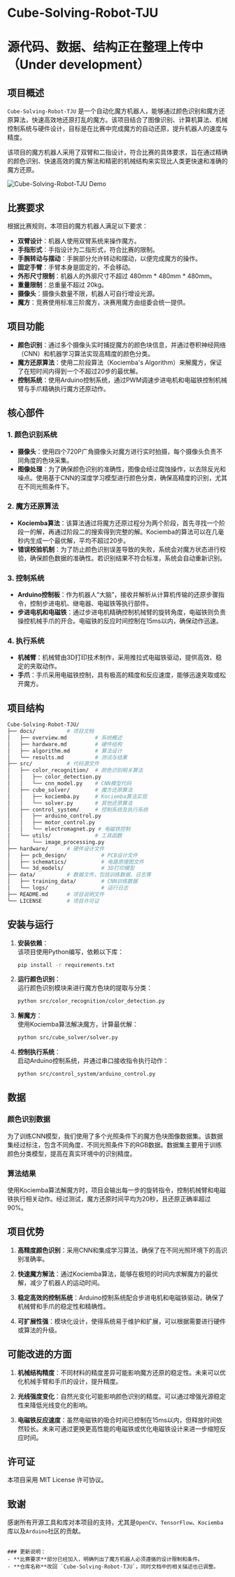 
# Cube-Solving-Robot-TJU

# 源代码、数据、结构正在整理上传中（Under development）

## 项目概述
`Cube-Solving-Robot-TJU` 是一个自动化魔方机器人，能够通过颜色识别和魔方还原算法，快速高效地还原打乱的魔方。该项目结合了图像识别、计算机算法、机械控制系统与硬件设计，目标是在比赛中完成魔方的自动还原，提升机器人的速度与精度。

该项目的魔方机器人采用了双臂和二指设计，符合比赛的具体要求，旨在通过精确的颜色识别、快速高效的魔方解法和精密的机械结构来实现比人类更快速和准确的魔方还原。

![Cube-Solving-Robot-TJU Demo](Media/CubeSolver.gif)

## 比赛要求
根据比赛规则，本项目的魔方机器人满足以下要求：
- **双臂设计**：机器人使用双臂系统来操作魔方。
- **手指形式**：手指设计为二指形式，符合比赛的限制。
- **手腕转动与摆动**：手腕部分允许转动和摆动，以便完成魔方的操作。
- **固定手臂**：手臂本身是固定的，不会移动。
- **外形尺寸限制**：机器人的外廓尺寸不超过 480mm * 480mm * 480mm。
- **重量限制**：总重量不超过 20kg。
- **摄像头**：摄像头数量不限，机器人可自行增设光源。
- **魔方**：竞赛使用标准三阶魔方，决赛用魔方由组委会统一提供。

## 项目功能
- **颜色识别**：通过多个摄像头实时捕捉魔方的颜色块信息，并通过卷积神经网络（CNN）和机器学习算法实现高精度的颜色分类。
- **魔方还原算法**：使用二阶段算法（Kociemba's Algorithm）来解魔方，保证了在短时间内得到一个不超过20步的最优解。
- **控制系统**：使用Arduino控制系统，通过PWM调速步进电机和电磁铁控制机械臂与手爪精确执行魔方还原动作。

## 核心部件
### 1. 颜色识别系统
- **摄像头**：使用四个720P广角摄像头对魔方进行实时拍摄，每个摄像头负责不同角度的色块采集。
- **图像处理**：为了确保颜色识别的准确性，图像会经过腐蚀操作，以去除反光和噪点。使用基于CNN的深度学习模型进行颜色分类，确保高精度的识别，尤其在不同光照条件下。

### 2. 魔方还原算法
- **Kociemba算法**：该算法通过将魔方还原过程分为两个阶段，首先寻找一个阶段一的解，再通过阶段二的搜索得到完整的解。Kociemba的算法可以在几毫秒内生成一个最优解，平均不超过20步。
- **错误校验机制**：为了防止颜色识别误差导致的失败，系统会对魔方状态进行校验，确保颜色数据的准确性。若识别结果不符合标准，系统会自动重新识别。

### 3. 控制系统
- **Arduino控制板**：作为机器人“大脑”，接收并解析从计算机传输的还原步骤指令，控制步进电机、继电器、电磁铁等执行部件。
- **步进电机和电磁铁**：通过步进电机精确控制机械臂的旋转角度，电磁铁则负责操控机械手爪的开合。电磁铁的反应时间控制在15ms以内，确保动作迅速。

### 4. 执行系统
- **机械臂**：机械臂由3D打印技术制作，采用推拉式电磁铁驱动，提供高效、稳定的夹取动作。
- **手爪**：手爪采用电磁铁控制，具有极高的精度和反应速度，能够迅速夹取或松开魔方。

## 项目结构
```bash
Cube-Solving-Robot-TJU/
├── docs/          # 项目文档
│   ├── overview.md         # 系统概述
│   ├── hardware.md         # 硬件结构
│   ├── algorithm.md        # 算法设计
│   └── results.md          # 测试与结果
├── src/           # 代码源文件
│   ├── color_recognition/  # 颜色识别相关算法
│   │   ├── color_detection.py
│   │   └── cnn_model.py    # CNN模型代码
│   ├── cube_solver/        # 魔方还原算法
│   │   ├── kociemba.py     # Kociemba算法实现
│   │   └── solver.py       # 其他还原算法
│   ├── control_system/     # 控制系统及执行系统
│   │   ├── arduino_control.py
│   │   ├── motor_control.py
│   │   └── electromagnet.py # 电磁铁控制
│   └── utils/              # 工具函数
│       └── image_processing.py
├── hardware/      # 硬件设计文件
│   ├── pcb_design/           # PCB设计文件
│   ├── schematics/           # 电路原理图文件
│   └── 3d_models/            # 3D打印模型
├── data/          # 数据文件，包括训练数据、日志等
│   ├── training_data/        # CNN训练数据
│   └── logs/                 # 运行日志
├── README.md      # 项目说明文件
└── LICENSE        # 项目许可证
```

安装与运行
-----

1. **安装依赖**：  
    该项目使用Python编写，依赖以下库：
    
    ```bash
    pip install -r requirements.txt
    ```
    
2. **运行颜色识别**：  
    运行颜色识别模块来进行魔方色块的提取与分类：
    
    ```bash
    python src/color_recognition/color_detection.py
    ```
    
3. **解魔方**：  
    使用Kociemba算法解决魔方，计算最优解：
    
    ```bash
    python src/cube_solver/solver.py
    ```
    
4. **控制执行系统**：  
    启动Arduino控制系统，并通过串口接收指令执行动作：
    
    ```bash
    python src/control_system/arduino_control.py
    ```
    

数据
--

### 颜色识别数据

为了训练CNN模型，我们使用了多个光照条件下的魔方色块图像数据集。该数据集经过标注，包含不同角度、不同光照条件下的RGB数据。数据集主要用于训练颜色分类模型，提高在真实环境中的识别精度。

### 算法结果

使用Kociemba算法解魔方时，项目会输出每一步的旋转指令，控制机械臂和电磁铁执行相关动作。经过测试，魔方还原时间平均为20秒，且还原正确率超过90%。

项目优势
----

1. **高精度颜色识别**：采用CNN和集成学习算法，确保了在不同光照环境下的高识别准确率。
    
2. **快速魔方解法**：通过Kociemba算法，能够在极短的时间内求解魔方的最优解，减少了机器人的运动时间。
    
3. **稳定高效的控制系统**：Arduino控制系统配合步进电机和电磁铁驱动，确保了机械臂和手爪的稳定性和精确性。
    
4. **可扩展性强**：模块化设计，使得系统易于维护和扩展，可以根据需要进行硬件或算法的升级。
    

可能改进的方面
-------

1. **机械结构精度**：不同材料的精度差异可能影响魔方还原的稳定性。未来可以优化机械手臂和手爪的设计，提升精度。
    
2. **光线强度变化**：自然光变化可能影响颜色识别的精度。可以通过增强光源稳定性来降低光线变化的影响。
    
3. **电磁铁反应速度**：虽然电磁铁的吸合时间已控制在15ms以内，但释放时间依然较长。未来可通过更换更高性能的电磁铁或优化电磁铁设计来进一步缩短反应时间。
    

许可证
---

本项目采用 MIT License 许可协议。

致谢
--

感谢所有开源工具和库对本项目的支持，尤其是`OpenCV`、`TensorFlow`、`Kociemba`库以及`Arduino`社区的贡献。

```

### 更新说明：
- **比赛要求**部分已经加入，明确列出了魔方机器人必须遵循的设计限制和条件。
- **仓库名称**改回 `Cube-Solving-Robot-TJU`，同时文档中的相关描述也已调整。
```
